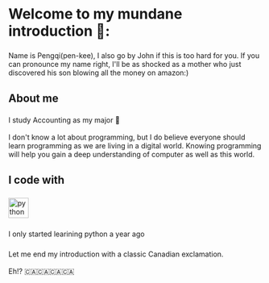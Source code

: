 <h1 align="left">Welcome to my mundane introduction 🥱:</h1>

###

<p align="left">Name is Pengqi(pen-kee), I also go by John if this is too hard for you. If you can pronounce my name right, I'll be as shocked as a mother who just discovered his son blowing all the money on amazon:)</p>

###

<h2 align="left">About me</h2>

###

<p align="left">I study Accounting as my major 🧾<br><br>I don't know a lot about programming, but I do believe everyone should learn programming as we are living in a digital world. Knowing programming will help you gain a deep understanding of computer as well as this world.
</p>

###

<h2 align="left">I code with</h2>

###

<div align="left">
  <img src="https://cdn.jsdelivr.net/gh/devicons/devicon/icons/python/python-original.svg" height="40" alt="python logo"  />
</div>

###

<p align="left">I only started learining python a year ago</p>

###

<p align="left">Let me end my introduction with a classic Canadian exclamation.<br><br>Eh!? 🇨🇦🇨🇦🇨🇦🇨🇦</p>

###
